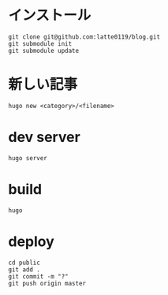 # インストール
```
git clone git@github.com:latte0119/blog.git
git submodule init
git submodule update
```

# 新しい記事
```
hugo new <category>/<filename>
```

# dev server
```
hugo server
```

# build
```
hugo
```


# deploy
```
cd public
git add .
git commit -m "?"
git push origin master
```